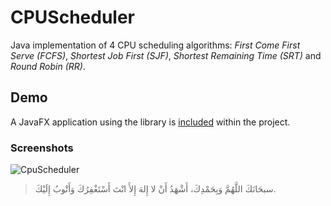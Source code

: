 # CPUScheduler

Java implementation of 4 CPU scheduling algorithms: *First Come First Serve (FCFS)*, *Shortest Job First (SJF)*, *Shortest Remaining Time (SRT)* and *Round Robin (RR)*.


## Demo

A JavaFX application using the library is [included](src/gui/GUIMain.java) within the project.

### Screenshots

![CpuScheduler](https://user-images.githubusercontent.com/48678280/70407767-3e1bc500-1a4e-11ea-820f-553e77230618.png)


> سبحَانَكَ اللَّهُمَّ وَبِحَمْدِكَ، أَشْهَدُ أَنْ لا إِلهَ إِلأَ انْتَ أَسْتَغْفِرُكَ وَأَتْوبُ إِلَيْكَ.